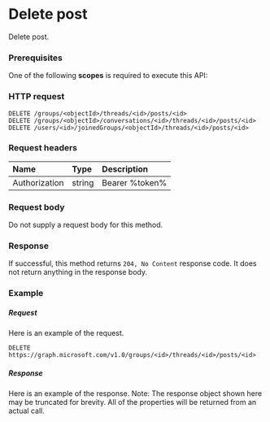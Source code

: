 # Delete post

Delete post.
### Prerequisites
One of the following **scopes** is required to execute this API: 
### HTTP request
<!-- { "blockType": "ignored" } -->
```http
DELETE /groups/<objectId>/threads/<id>/posts/<id>
DELETE /groups/<objectId>/conversations/<id>/threads/<id>/posts/<id>
DELETE /users/<id>/joinedGroups/<objectId>/threads/<id>/posts/<id>

```
### Request headers
| Name       | Type | Description|
|:---------------|:--------|:----------|
| Authorization  | string  | Bearer %token% |

### Request body
Do not supply a request body for this method.


### Response
If successful, this method returns `204, No Content` response code. It does not return anything in the response body.

### Example
##### Request
Here is an example of the request.
<!-- {
  "blockType": "request",
  "name": "delete_post"
}-->
```http
DELETE https://graph.microsoft.com/v1.0/groups/<id>/threads/<id>/posts/<id>
```
##### Response
Here is an example of the response. Note: The response object shown here may be truncated for brevity. All of the properties will be returned from an actual call.
<!-- {
  "blockType": "response",
  "truncated": true
} -->
```http
```

<!-- uuid: 8fcb5dbc-d5aa-4681-8e31-b001d5168d79
2015-10-25 14:57:30 UTC -->
<!-- {
  "type": "#page.annotation",
  "description": "Delete post",
  "keywords": "",
  "section": "documentation",
  "tocPath": ""
}-->